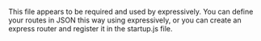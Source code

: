 This file appears to be required and used by expressively. You can define your routes in JSON this way
using expressively, or you can create an express router and register it
in the startup.js file.
